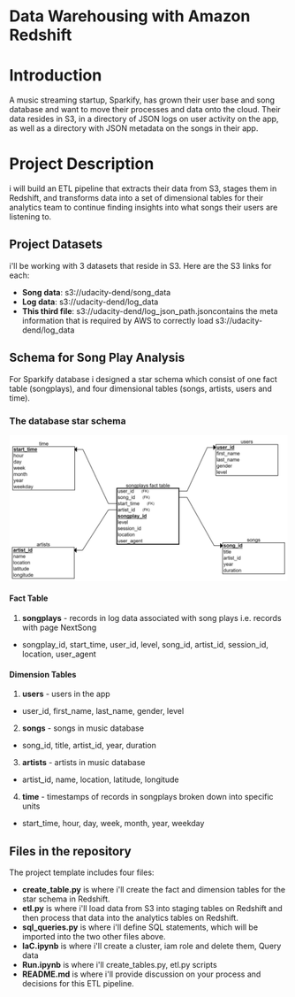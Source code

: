 # Data Warehousing with Amazon Redshift

# Introduction

A music streaming startup, Sparkify, has grown their user base and song database and want to move their processes and data onto the cloud. Their data resides in S3, in a directory of JSON logs on user activity on the app, as well as a directory with JSON metadata on the songs in their app.

# Project Description

i will build an ETL pipeline that extracts their data from S3, stages them in Redshift, and transforms data into a set of dimensional tables for their analytics team to continue finding insights into what songs their users are listening to.


## Project Datasets

i'll be working with 3 datasets that reside in S3. Here are the S3 links for each:

- **Song data**: s3://udacity-dend/song_data
- **Log data**: s3://udacity-dend/log_data
- **This third file**: s3://udacity-dend/log_json_path.jsoncontains the meta information that is required by AWS to correctly load s3://udacity-dend/log_data
## Schema for Song Play Analysis
For Sparkify database i designed a star schema which consist of one fact table (songplays), and  four dimensional tables (songs, artists, users and time).

### The database star schema
 ![Sparkify star schema](./image.png)

#### Fact Table
1. **songplays** - records in log data associated with song plays i.e. records with page NextSong
  
  - songplay_id, start_time, user_id, level, song_id, artist_id, session_id, location, user_agent

#### Dimension Tables
1. **users** - users in the app

 - user_id, first_name, last_name, gender, level

2. **songs** - songs in music database

 - song_id, title, artist_id, year, duration

3.	**artists** - artists in music database

 - artist_id, name, location, latitude, longitude

4.	**time** - timestamps of records in songplays broken down into specific units
    
 - start_time, hour, day, week, month, year, weekday

## Files in the repository
The project template includes four files:

- **create_table.py** is where i'll create the fact and dimension tables for the star schema in Redshift.
- **etl.py** is where i'll load data from S3 into staging tables on Redshift and then process that data into the analytics tables on Redshift.
- **sql_queries.py** is where i'll define  SQL statements, which will be imported into the two other files above.
- **IaC.ipynb** is where i'll create a cluster, iam role and delete them, Query data
- **Run.ipynb** is where i'll create_tables.py, etl.py scripts
- **README.md** is where i'll provide discussion on your process and decisions for this ETL pipeline.
